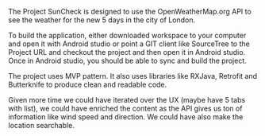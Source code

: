 
The Project SunCheck is designed to use the OpenWeatherMap.org API to see the weather for the new 5 days in the city of London.

To build the application, either downloaded workspace to your computer and open it with Android studio or point a GIT client like SourceTree to the Project URL and checkout the project and then open it in Android studio. Once in Android studio, you should be able to sync and build the project. 


The project uses MVP pattern. It also uses libraries like RXJava, Retrofit and Butterknife to produce clean and readable code. 

Given more time we could have iterated over the UX (maybe have 5 tabs with list), we could have enriched the content as the API gives us ton of information like wind speed and direction. We could have also make the location searchable. 